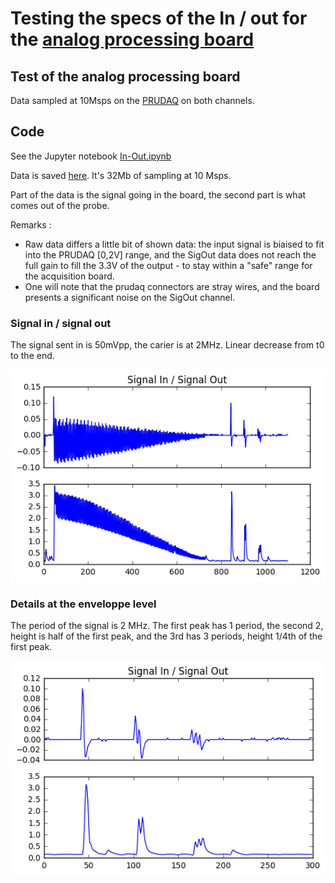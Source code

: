 # Testing the specs of the In / out for the [analog processing board](/goblin/)

## Test of the analog processing board

Data sampled at 10Msps on the [PRUDAQ](/retired/toadkiller/) on both channels.

## Code

See the Jupyter notebook [In-Out.ipynb](/retired/toadkiller/data/test_enveloppe/In-Out.ipynb)

Data is saved [here](/retired/toadkiller/data/test_enveloppe/dual_entry.bin). It's 32Mb of sampling at 10 Msps.

Part of the data is the signal going in the board, the second part is what comes out of the probe.

Remarks : 

* Raw data differs a little bit of shown data: the input signal is biaised to fit into the PRUDAQ [0,2V] range, and the SigOut data does not reach the full gain to fill the 3.3V of the output - to stay within a "safe" range for the acquisition board.
* One will note that the prudaq connectors are stray wires, and the board presents a significant noise on the SigOut channel.

### Signal in / signal out

The signal sent in is 50mVpp, the carier is at 2MHz. Linear decrease from t0 to the end.

![](/retired/toadkiller/data/test_enveloppe/SigInSigOut.png)

### Details at the enveloppe level

The period of the signal is 2 MHz. The first peak has 1 period, the second 2, height is half of the first peak, and the 3rd has 3 periods, height 1/4th of the first peak. 

![](/retired/toadkiller/data/test_enveloppe/Details.png)
